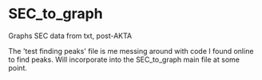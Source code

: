 # SEC_to_graph
Graphs SEC data from txt, post-AKTA

The 'test finding peaks' file is me messing around with code I found online to find peaks. Will incorporate into the SEC_to_graph main file at some point.
